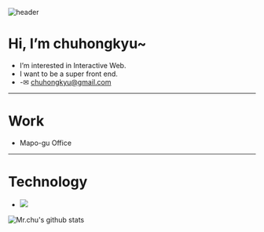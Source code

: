 ![header](https://capsule-render.vercel.app/api?type=waving&height=200&text=Welcome_Mr_chu!&fontAlign=60&fontAlignY=40&color=gradient)
# Hi, I’m chuhongkyu~
- I’m interested in Interactive Web.
- I want to be a super front end.
- -✉ chuhongkyu@gmail.com
--------------
# Work
- Mapo-gu Office
--------------
# Technology
- <img src="https://img.shields.io/badge/Unity-#FFFFFF?style=flat-square&logo=Unity&logoColor=white"/>
![Mr.chu's github stats](https://github-readme-stats.vercel.app/api?username=chuhongkyu&show_icons=true&theme=maroongold)

